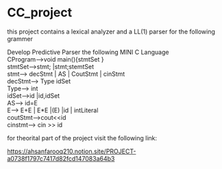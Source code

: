 # CC_project
this project contains a lexical analyzer and a LL(1) parser for the following grammer


Develop Predictive Parser the following MINI C Language <br />
CProgram-->void main(){stmtSet } <br />
stmtSet-->stmt; |stmt;stemtSet<br />
stmt--> decStmt | AS | CoutStmt | cinStmt <br />
decStmt--> Type idSet <br />
Type--> int <br />
idSet-->id |id,idSet<br />
AS--> id=E <br />
E--> E+E | E*E |(E) |id | intLiteral <br />
coutStmt-->cout<<id <br />
cinstmt--> cin >> id <br />


for theorital part of the project visit the following link:<br />

https://ahsanfarooq210.notion.site/PROJECT-a0738f1797c7417d82fcd147083a64b3


